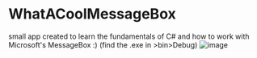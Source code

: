 # WhatACoolMessageBox
 small app created to learn the fundamentals of C# and how to work with Microsoft's MessageBox :)
(find the .exe in   >bin>Debug)
![image](https://github.com/kxtxrinx/WhatACoolMessageBox/assets/78937711/a1ecf307-8b53-4c7d-90e9-0523f9f83426)
